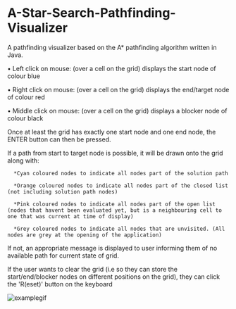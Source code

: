 # A-Star-Search-Pathfinding-Visualizer
A pathfinding visualizer based on the A* pathfinding algorithm written in Java.

• Left click on mouse: (over a cell on the grid) displays the start node of colour blue

• Right click on mouse: (over a cell on the grid) displays the end/target node of colour red

• Middle click on mouse: (over a cell on the grid) displays a blocker node of colour black 

Once at least the grid has exactly one start node and one end node, the ENTER button can then be pressed. 

If a path from start to target node is possible, it will be drawn onto the grid along with:

      *Cyan coloured nodes to indicate all nodes part of the solution path
  
      *Orange coloured nodes to indicate all nodes part of the closed list (not including solution path nodes)
  
      *Pink coloured nodes to indicate all nodes part of the open list (nodes that havent been evaluated yet, but is a neighbouring cell to one that was current at time of display)
  
      *Grey coloured nodes to indicate all nodes that are unvisited. (All nodes are grey at the opening of the application)

If not, an appropriate message is displayed to user informing them of no available path for current state of grid.

If the user wants to clear the grid (i.e so they can store the start/end/blocker nodes on different positions on the grid), they can click the 'R(eset)' button on the keyboard

![examplegif](https://user-images.githubusercontent.com/78429974/121015794-4bc12080-c793-11eb-83b8-ae447370ad89.gif)
